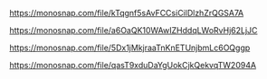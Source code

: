 https://monosnap.com/file/kTqgnf5sAvFCCsiCilDlzhZrQGSA7A

https://monosnap.com/file/a6OaQK10WAwIZHddqLWoRvHj62LjJC

https://monosnap.com/file/5Dx1jMkjraaTnKnETUnjbmLc6OQggp

https://monosnap.com/file/qasT9xduDaYgUokCjkQekvqTW2094A